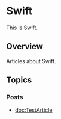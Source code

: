 # Swift

This is Swift.

## Overview

Articles about Swift.

## Topics

### Posts

- <doc:TestArticle>
